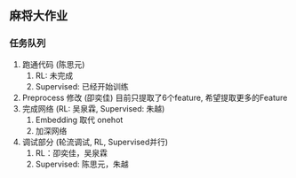 ## 麻将大作业
### 任务队列
1. 跑通代码 (陈思元)
   1. RL: 未完成
   2. Supervised: 已经开始训练
2. Preprocess 修改 (卲奕佳)
   目前只提取了6个feature, 希望提取更多的Feature 
3. 完成网络 (RL: 吴泉霖, Supervised: 朱越) 
   1. Embedding 取代 onehot 
   2. 加深网络 
4. 调试部分 (轮流调试, RL, Supervised并行)
   1. RL：卲奕佳，吴泉霖
   2. Supervised: 陈思元，朱越